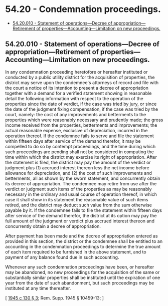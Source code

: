 # 54.20 - Condemnation proceedings.
* [54.20.010 - Statement of operations—Decree of appropriation—Retirement of properties—Accounting—Limitation on new proceedings.](#5420010---statement-of-operationsdecree-of-appropriationretirement-of-propertiesaccountinglimitation-on-new-proceedings)
## 54.20.010 - Statement of operations—Decree of appropriation—Retirement of properties—Accounting—Limitation on new proceedings.
In any condemnation proceeding heretofore or hereafter instituted or conducted by a public utility district for the acquisition of properties, the district may serve upon the condemnee's attorneys of record and file with the court a notice of its intention to present a decree of appropriation together with a demand for a verified statement showing in reasonable detail the following information with respect to the operation of the properties since the date of verdict, if the case was tried by jury, or since the date of the judgment fixing compensation, if the case was tried by the court, namely: the cost of any improvements and betterments to the properties which were reasonably necessary and prudently made; the gross income received from the properties, betterments and improvements; the actual reasonable expense, exclusive of depreciation, incurred in the operation thereof. If the condemnee fails to serve and file the statement within fifteen days after service of the demand therefor, it may be compelled to do so by contempt proceedings, and the time during which such proceedings are pending shall not be considered in computing the time within which the district may exercise its right of appropriation. After the statement is filed, the district may pay the amount of the verdict or judgment plus (1) accrued interest thereon less the net income before allowance for depreciation, and (2) the cost of such improvements and betterments, all as shown by the sworn statement, and concurrently obtain its decree of appropriation. The condemnee may retire from use after the verdict or judgment such items of the properties as may be reasonably necessary in the ordinary and usual course of operation thereof, in which case it shall show in its statement the reasonable value of such items retired, and the district may deduct such value from the sum otherwise payable by it. If the condemnee fails to file the statement within fifteen days after service of the demand therefor, the district at its option may pay the full amount of the judgment or verdict plus accrued interest thereon and concurrently obtain a decree of appropriation.

After payment has been made and the decree of appropriation entered as provided in this section, the district or the condemnee shall be entitled to an accounting in the condemnation proceedings to determine the true amount of each item required to be furnished in the above statement, and to payment of any balance found due in such accounting.

Whenever any such condemnation proceedings have been, or hereafter may be abandoned, no new proceedings for the acquisition of the same or substantially similar properties shall be instituted until the expiration of one year from the date of such abandonment, but such proceedings may be instituted at any time thereafter.

\[ [1945 c 130 § 3](http://leg.wa.gov/CodeReviser/documents/sessionlaw/1945c130.pdf?cite=1945%20c%20130%20§%203); Rem. Supp. 1945 § 10459-13; \]

